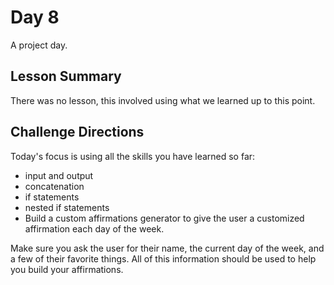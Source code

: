 # Day 8
A project day.

## Lesson Summary
There was no lesson, this involved using what we learned up to this point.

## Challenge Directions
Today's focus is using all the skills you have learned so far:

- input and output
- concatenation
- if statements
- nested if statements
- Build a custom affirmations generator to give the user a customized affirmation each day of the week.

Make sure you ask the user for their name, the current day of the week, and a few of their favorite things. All of this information should be used to help you build your affirmations.
